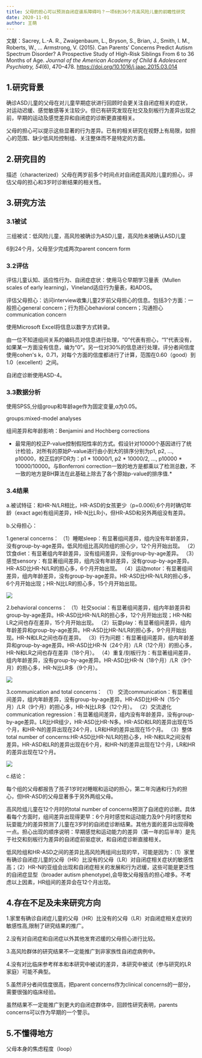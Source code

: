 ```yaml
---
title: 父母的担心可以预测自闭症谱系障碍吗？一项6到36个月高风险儿童的前瞻性研究
date: 2020-11-01
author: 王萌
---
```


文献：Sacrey, L.-A. R., Zwaigenbaum, L., Bryson, S., Brian, J., Smith, I. M., Roberts, W., … Armstrong, V. (2015). Can Parents’ Concerns Predict Autism Spectrum Disorder? A Prospective Study of High-Risk Siblings From 6 to 36 Months of Age. *Journal of the American Academy of Child & Adolescent Psychiatry, 54*(6), 470–478. https://doi.org/10.1016/j.jaac.2015.03.014 

## 1.研究背景

确诊ASD儿童的父母在对儿童早期症状进行回顾时会更关注自闭症相关的症状，对运动迟缓、感觉敏感等关注较少。但已有研究发现在社交及刻板行为差异出现之前，早期的运动及感觉差异和自闭症的诊断更直接相关。

父母的担心可以提示这些显著的行为差异。已有的相关研究在视野上有局限，如担心的范围、缺少低风险控制组、关注整体而不是特定的方面。

## 2.研究目的

描述（characterized）父母在两岁前多个时间点对自闭症高风险儿童的担心，评估父母的担心和3岁时诊断结果的相关性。

## 3.研究方法

### 3.1被试

三组被试：低风险儿童，高风险被确诊为ASD儿童，高风险未被确认ASD儿童

6到24个月，父母至少完成两次parent concern form

### 3.2评估

评估儿童认知、适应性行为、自闭症症状：使用马仑早期学习量表（Mullen scales of early learning)，Vineland适应行为量表，和ADOS。

评估父母担心：访问interview收集儿童2岁前父母担心的信息。包括3个方面：一般担心general concern；行为担心behavioral concern；沟通担心communication concern

使用Microsoft Excel将信息以数字方式转录。

由一位不知道组间关系的编码员对信息进行处理，“0”代表有担心，“1”代表没有，如果某一方面没有信息，编为“0”。另一位对30%的信息进行处理，评分者间信度使用cohen's k，0.71，对每个方面的信度都进行了计算，范围在0.60（good）到1.0（excellent）之间。

自闭症诊断使用ASD-4。

### 3.3数据分析

使用SPSS,分组group和年龄age作为固定变量,α为0.05。

groups:mixed-model analyses

组间差异和年龄影响：Benjamini and Hochberg corrections

* 最常用的校正P-value控制假阳性率的方式。假设针对10000个基因进行了统计检验，对所有的原始P-value进行由小到大的排序分别为p1, p2, ..., p10000，校正后的FDR为：p1 * 10000/1, p2 * 10000/2, ..., p10000 * 10000/10000。与Bonferroni correction一致的地方是都乘以了检测总数，不一致的地方是BH算法在此基础上除去了各个原始p-value的排序值.*

### 3.4结果

a.被试特征：和HR-N/LR相比，HR-ASD的女孩更少（p=0.006);6个月时确切年龄（exact age)有组间差异，HR-N比LR小，但HR-ASD和另外两组没有差异。

b.父母担心：

1.general concerns：
（1）睡眠sleep：有显著组间差异，组内没有年龄差异，没有group-by-age差异。低风险组比高风险组的担心少，12个月开始出现。
（2）饮食diet：有显著组内年龄差异，没有组间差异，没有group-by-age差异。
（3）感觉sensory：有显著组间差异，组内没有年龄差异，没有group-by-age差异。HR-ASD比HR-N/LR的担心多，6个月开始出现。
（4）运动motor：有显著组间差异，组内年龄差异，没有group-by-age差异。HR-ASD比HR-N/LR的担心多，6个月开始出现；HR-N比LR的担心多，15个月开始出现。

![](https://likanzhan.github.io/ReadThinkWrite/Supporting_Information/2020-11-01-WM1-Fig1.png)

2.behavioral concerns：
（1）社交social：有显著组间差异，组内年龄差异和group-by-age差异。HR-ASD比HR-N/LR的担心多，12个月开始出现；HR-N和LR之间也存在差异，15个月开始出现。
（2）玩耍play：有显著组间差异，组内年龄差异和group-by-age差异。HR-ASD比HR-N/LR的担心多，9个月开始出现。HR-N和LR之间也存在差异。
（3）行为问题：有显著组间差异，组内年龄差异和group-by-age差异。HR-ASD比HR-N（24个月）/LR（12个月）的担心多，HR-N和LR之间也存在差异（18个月）。
（4）重复/刻板行为：有显著组间差异，组内年龄差异，没有group-by-age差异。HR-ASD比HR-N（18个月）/LR（9个月）的担心多，HR-N比LR多（9个月）。

![](https://likanzhan.github.io/ReadThinkWrite/Supporting_Information/2020-11-01-WM1-Fig2.png)

3.communication and total concerns：
（1） 交流communication：有显著组间差异，组内年龄差异，没有group-by-age差异。HR-ASD比HR-N（15个月）/LR（9个月）的担心多，HR-N比LR多（12个月）。
（2）交流退化communication regression：有显著组间差异，组内没有年龄差异，没有group-by-age差异。LR比HR组少，HR-ASD比HR-N多。HR-ASD和LR的差异出现在15个月，和HR-N的差异出现在24个月，LR和HR的差异出现在15个月。
（3）整体total number of concerns:HR-ASD比HR-N/LR的担心多，HR-N和LR之间没有差异。HR-ASD和LR的差异出现在6个月，和HR-N的差异出现在12个月，LR和HR的差异出现在12个月。

![](https://likanzhan.github.io/ReadThinkWrite/Supporting_Information/2020-11-01-WM1-Fig3.png)

c.结论：

每个组的父母都报告了孩子1岁时对睡眠和运动的担心，第二年沟通和行为的担心，但HR-ASD的父母显著多于另外两组父母。

高风险组儿童在12个月时的total number of concerns预测了自闭症的诊断。具体看每个方面时，组间差异出现得更早：6个月时感觉和运动能力及9个月时感觉和玩耍能力的差异预测了儿童在3岁时的自闭症诊断结果。其他方面的差异出现得晚一点。担心出现的顺序说明：早期感觉和运动能力的差异（第一年的后半年）是先于社交和刻板行为差异的自闭症前驱症状，和自闭症诊断直接相关。

低风险组和HR-ASD之间的差异比高风险两组间出现的早，可能是因为：（1）家里有确诊自闭症儿童的父母（HR）比没有的父母（LR）对自闭症相关症状的敏感性高；（2）HR-N的亚组会出现和自闭症相关的发展和行为迟缓，这些可能是更泛性的自闭症显型（broader autism phenotype),会导致父母报告的担心增多。不考虑以上因素，HR组间的差异会在12个月出现。


## 4.存在不足及未来研究方向

1.家里有确诊自闭症儿童的父母（HR）比没有的父母（LR）对自闭症相关症状的敏感性高,限制了研究结果的推广。

2.没有对自闭症和自闭症以外其他发育迟缓的父母担心进行比较。

3.高风险群体的研究结果不一定能推广到非家族性自闭症病例中。

4.没有对比临床参考样本和本研究中被试的差异，本研究中被试（参与研究的LR家庭）可能不典型。

5.虽然评分者间信度很高，把parent concerns作为clinical concerns的一部分，需要很强的临床经验。

虽然结果不一定能推广到更大的自闭症群体中，回顾性研究表明，parents concerns可以作为早期的一个警示。

## 5.不懂得地方

父母本身的焦虑程度（loop）